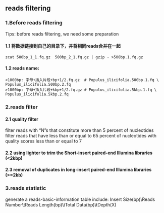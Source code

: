 
## reads filtering

### 1.Before reads filtering
   Tips: before reads filtering, we need some preparation
#### 1.1 将数据链接到自己的目录下，并将相同reads合并在一起
   ```
   zcat 500bp_1_1.fq.gz  500bp_2_1.fq.gz | gzip - >500bp.1.fq.gz
   ```
#### 1.2 reads name:
   ```
   <1000bp: 字母+插入片段+bp+1/2.fq.gz  # Populus_ilicifolia.500bp.1.fq \ Populus_ilicifolia.500bp.2.fq
   >1000bp: 字母+插入片段+kbp+1/2.fq.gz # Populus_ilicifolia.5kbp.1.fq \ Populus_ilicifolia.5kbp.2.fq
   ```

### 2.reads filter  
#### 2.1 quality filter  
   filter reads with “N”s that constitute more than 5 percent of nucleotides  
   filter reads that have less than or equal to 65 percent of nucleotides with quality scores less than or equal to 7  
#### 2.2 using lighter to trim the Short-insert paired-end Illumina libraries (<2kbp)  
#### 2.3 removal of duplicates in long-insert paired-end Illumina libraries (>=2kb)


### 3.reads statistic

generate a reads-basic-information table include:
Insert Size(bp)\Reads Number\tReads Length(bp)\tTotal Data(bp)\tDepth(X)

 


